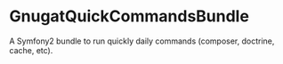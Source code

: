 GnugatQuickCommandsBundle
=========================

A Symfony2 bundle to run quickly daily commands (composer, doctrine, cache, etc).